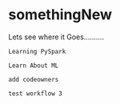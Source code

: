 # somethingNew
Lets see where it Goes..........

`Learning PySpark`

`Learn About ML`

`add codeowners`

`test workflow 3`